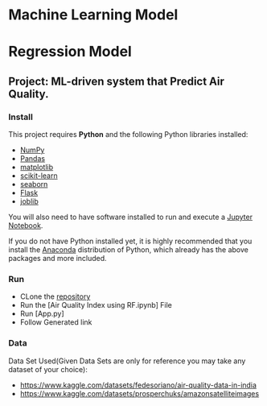# Machine Learning Model
# Regression Model
## Project: ML-driven system that Predict Air Quality.

### Install

This project requires **Python** and the following Python libraries installed:

- [NumPy](http://www.numpy.org/)
- [Pandas](http://pandas.pydata.org/)
- [matplotlib](http://matplotlib.org/)
- [scikit-learn](http://scikit-learn.org/stable/)
- [seaborn](https://seaborn.pydata.org/)
- [Flask](https://flask.palletsprojects.com/)
- [joblib](http://scikit-learn.org/stable/)

You will also need to have software installed to run and execute a [Jupyter Notebook](http://jupyter.org/install.html).

If you do not have Python installed yet, it is highly recommended that you install the [Anaconda](https://www.anaconda.com/download/) distribution of Python, which already has the above packages and more included. 

### Run
- CLone the [repository](https://github.com/Rutiktorambe/Air-X.git)
- Run the [Air Quality Index using RF.ipynb] File
- Run [App.py]
- Follow Generated link

### Data

Data Set Used(Given Data Sets are only for reference you may take any dataset of your choice):
- https://www.kaggle.com/datasets/fedesoriano/air-quality-data-in-india
- https://www.kaggle.com/datasets/prosperchuks/amazonsatelliteimages
